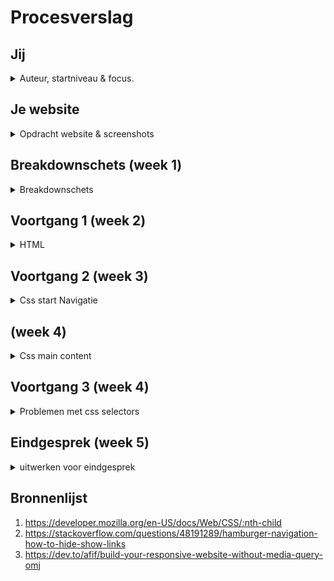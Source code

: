 # Procesverslag



## Jij

<details>
<summary>Auteur, startniveau & focus.</summary>

### Auteur:
Jabir Tisoudali

#### Je startniveau:
Rode piste 
  
#### Je focus:
Responsive
  
</details>





## Je website

<details>
<summary>Opdracht website & screenshots</summary>

### Je opdracht:
https://www.apple.com
  
#### Screenshot(s) van de eerste pagina (small screen): 
https://www.apple.com/ <br/>
<img src="https://github.com/jabirtisou/Frontend-development/blob/main/Images/smallscreen1.png" width="375px" alt="omschrijving van de pagina">

#### Screenshot(s) van de tweede pagina (small screen):
https://www.apple.com/mac/ <br/>
<img src="https://github.com/jabirtisou/Frontend-development/blob/main/Images/smallscreen2.png" width="375px" alt="omschrijving van de pagina">
 
</details>



## Breakdownschets (week 1)

<details>
<summary>Breakdownschets </summary>

  

### Homepagina: 
<img src="https://github.com/jabirtisou/Frontend-development/blob/main/Images/breakdownschets.png">

### Supportpagina: 
<img src="https://github.com/jabirtisou/Frontend-development/blob/main/Images/breakdownschets2.png">


</details>





## Voortgang 1 (week 2)

<details>
<summary>HTML</summary>

### Stand van zaken
Ik heb mijn html uitgewerkt van mijn homepagina.
  
<img src="https://github.com/jabirtisou/Frontend-development/blob/main/Images/Schermafbeelding%202022-01-17%20om%2003.33.16.png" width="375px" alt="breakdown van nog een dynamisch deel">
</details>





## Voortgang 2 (week 3)

<details>
<summary>Css start Navigatie</summary>
<img src="https://github.com/jabirtisou/Frontend-development/blob/main/Images/Schermafbeelding%202022-01-17%20om%2015.51.39.png" width="375px">

</details>



##  (week 4)

<details>
<summary>Css main content</summary>
<img src="https://github.com/jabirtisou/Frontend-development/blob/main/Images/Schermafbeelding%202022-01-17%20om%2015.51.59.png" width="375px">

</details>




## Voortgang 3 (week 4)


<details>
<summary>Problemen met css selectors</summary>
Waar ik tegen aan loop is het selecteren van html in css zonder classes. Soms pakt hij verschillende soorten html elementen terwijl ik maar 1 heb geselecteerd. Waardoor ik soms in de knel loop omdat ik de zelfde css soms moet overwrite. Ik heb nu nog alleen de mobile versie kunnen maken van de website. De responsive moet ik nog aan beginnen.
 Resultaat Homepagina met css & Javascript

<br/>
  <br/>

  <img src="https://github.com/jabirtisou/Frontend-development/blob/main/Images/Schermafbeelding%202022-01-17%20om%2003.13.38.png" width="300px" alt="breakdown van nog een dynamisch deel">
  <img src="https://github.com/jabirtisou/Frontend-development/blob/main/Images/Schermafbeelding%202022-01-17%20om%2003.13.44.png" width="300px" alt="breakdown van nog een dynamisch deel">
  <img src="https://github.com/jabirtisou/Frontend-development/blob/main/Images/Schermafbeelding%202022-01-17%20om%2003.13.52.png" width="300px" alt="breakdown van nog een dynamisch deel">

</details>





## Eindgesprek (week 5)

<details>
<summary>uitwerken voor eindgesprek</summary>

### Stand van zaken
Punten die ik moest verbeteren voor de herkasing:
  
  Responsive toevoegen,
  px weghalen alles em, rem maken
  meer hover toevoegen,
  div wegwerken.
  
  
### Screenshot(s)

 <img src="https://github.com/jabirtisou/Frontend-development/blob/main/Images/Schermafbeelding%202022-01-24%20om%2001.20.08.png" width="800px" alt="breakdown van nog een dynamisch deel">
  <img src="https://github.com/jabirtisou/Frontend-development/blob/main/Images/Schermafbeelding%202022-01-24%20om%2001.20.19.png" width="300px" alt="breakdown van nog een dynamisch deel">
</details>





## Bronnenlijst

1. https://developer.mozilla.org/en-US/docs/Web/CSS/:nth-child
2. https://stackoverflow.com/questions/48191289/hamburger-navigation-how-to-hide-show-links
3. https://dev.to/afif/build-your-responsive-website-without-media-query-omj

</details>
